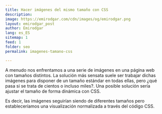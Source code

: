 ```yaml
---
title: Hacer imágenes del mismo tamaño con CSS
description: 
image: https://emirodgar.com/cdn/images/og/emirodgar.png
layout: emirodgar_post
author: Emirodgar
lang: es_ES
sitemap: 1
feed: 1
folder: seo
permalink: imagenes-tamano-css

--- 
```


A menudo nos enfrentamos a una serie de imágenes en una página web con tamaños distintos. La solución más sensata suele ser trabajar dichas imágenes para disponer de un tamaño estándar en todas ellas, pero ¿qué pasa si se trata de cientos o incluso miles?. Una posible solución sería ajustar el tamaño de forma dinámica con CSS.

Es decir, las imágenes seguirían siendo de diferentes tamaños pero estableceríamos una visualización normalizada a través del código CSS.

<!--stackedit_data:
eyJoaXN0b3J5IjpbMTU5NzI4ODQzNV19
-->